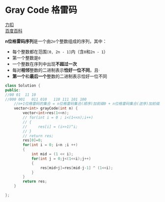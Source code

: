 # Gray Code 格雷码
[力扣](https://leetcode-cn.com/problems/gray-code/)\
[百度百科](https://baike.baidu.com/item/%E6%A0%BC%E9%9B%B7%E7%A0%81)

**n位格雷码序列**是一个由`2n`个整数组成的序列，其中：
* 每个整数都在范围`[0, 2n - 1]`内（含`0`和`2n - 1`）
* 第一个整数是`0`
* 一个整数在序列中出现**不超过一次**
* 每对**相邻**整数的二进制表示**恰好一位不同**，且·
* **第一个**和**最后一个**整数的二进制表示恰好一位不同

```cpp
class Solution {
public:
//00 01  11 10
//000 001   011 010   110 111 101 100
    //n+1位格雷码的集合 = n位格雷码集合(顺序)加前缀0 + n位格雷码集合(逆序)加前缀1  百度百科
    vector<int> grayCode(int n) {
        vector<int>res(1<<n);
        // for(int i = 0 ; i<(1<<n);i++)
        // {
        //     res[i] = (i>>1)^i;
        // }
        // return res;
        res[0]=0;
        for(int i = 0; i<n ;i ++)
        {
            int mid = (1 << i);
            for(int j = 0;j<(1<<i);j++)
            {
                res[mid+j]=res[mid-j-1] ^ (1<<i);
            }
        } 
        return res;       
    }
    
};
```